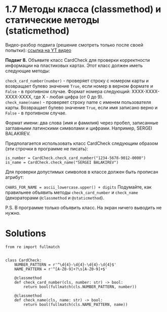 # 1.7 Методы класса (classmethod) и статические методы (staticmethod)

Видео-разбор подвига (решение смотреть только после
своей попытки): [ссылка на YT видео](https://youtu.be/9766M0dS1qc)

**Подвиг 8.** Объявите класс CardCheck для проверки 
корректности информации на пластиковых картах. Этот 
класс должен иметь следующие методы:

`check_card_number(number)` - проверяет строку с 
номером карты и возвращает булево значение `True`,
если номер в верном формате и `False` - в противном 
случае. Формат номера следующий: XXXX-XXXX-XXXX-XXXX,
где X - любая цифра (от 0 до 9).\
`check_name(name)` - проверяет строку name с именем 
пользователя карты. Возвращает булево значение `True`,
если имя записано верно и `False` - в противном случае.

Формат имени: два слова (имя и фамилия) через пробел, 
записанные заглавными латинскими символами и цифрами. 
Например, SERGEI BALAKIREV.

Предполагается использовать класс CardCheck следующим
образом (эти строчки в программе не писать):
```
is_number = CardCheck.check_card_number("1234-5678-9012-0000")
is_name = CardCheck.check_name("SERGEI BALAKIREV")
```
Для проверки допустимых символов в классе должен быть
прописан атрибут:

`CHARS_FOR_NAME = ascii_lowercase.upper() + digits`
Подумайте, как правильнее объявить методы `check_card_number`
и `check_name` (декораторами `@classmethod` и `@staticmethod`).

P.S. В программе только объявить класс. На экран ничего
выводить не нужно.

# Solutions

```
from re import fullmatch


class CardCheck:
    NUMBER_PATTERN = r'^\d{4}-\d{4}-\d{4}-\d{4}$'
    NAME_PATTERN = r'^[A-Z0-9]+?\s[A-Z0-9]+$'

    @classmethod
    def check_card_number(cls, number: str) -> bool:
        return bool(fullmatch(cls.NUMBER_PATTERN, number))

    @classmethod
    def check_name(cls, name: str) -> bool:
        return bool(fullmatch(cls.NAME_PATTERN, name))
```
